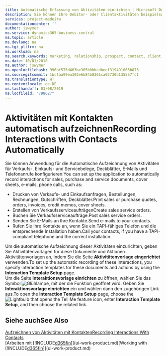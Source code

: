 ```yaml
---
title: Automatische Erfassung von Aktivitäten einrichten | Microsoft Docs
description: Sie können Ihre Debitor- oder Clientaktivitäten beispielsweise Verkaufs-, Einkaufs- und Servicebelege oder Telefongespräche automatisch speichern.
services: project-madeira
documentationcenter: ''
author: jswymer
ms.service: dynamics365-business-central
ms.topic: article
ms.devlang: na
ms.tgt_pltfrm: na
ms.workload: na
ms.search.keywords: marketing, relationship, prospect, contact, client, customer
ms.date: 10/01/2018
ms.author: jswymer
ms.openlocfilehash: 996bf575d463be365b0bbcdbeef319491065b873
ms.sourcegitcommit: 1bcfaa99ea302e6b84b8361ca02730b135557fc1
ms.translationtype: HT
ms.contentlocale: de-DE
ms.lasthandoff: 03/08/2019
ms.locfileid: "798627"
---
```

# <a name="recording-interactions-with-contacts-automatically"></a><span data-ttu-id="a28fd-103">Aktivitäten mit Kontakten automatisch aufzeichnen</span><span class="sxs-lookup"><span data-stu-id="a28fd-103">Recording Interactions with Contacts Automatically</span></span>
<span data-ttu-id="a28fd-104">Sie können Anwendung für die Automatische Aufzeichnung von Aktivitäten für Verkaufs-, Einkaufs- und Servicebelege, Deckblätter, E-Mails und Telefonanrufe konfigurieren:</span><span class="sxs-lookup"><span data-stu-id="a28fd-104">You can set up the application to automatically record interactions for sales, purchase and service documents, cover sheets, e-mails, phone calls, such as:</span></span>

* <span data-ttu-id="a28fd-105">Drucken von Verkaufs- und Einkaufsanfragen, Bestellungen, Rechnungen, Gutschriften, Deckblätter.</span><span class="sxs-lookup"><span data-stu-id="a28fd-105">Print sales or purchase quotes, orders, invoices, credit memos, cover sheets.</span></span>
* <span data-ttu-id="a28fd-106">Erstellen von Verkaufsserviceaufträgen</span><span class="sxs-lookup"><span data-stu-id="a28fd-106">Create sales service orders.</span></span>
* <span data-ttu-id="a28fd-107">Buchen Sie Verkaufsserviceaufträge.</span><span class="sxs-lookup"><span data-stu-id="a28fd-107">Post sales service orders.</span></span>
* <span data-ttu-id="a28fd-108">Senden Sie E-Mails an Ihre Kontakte.</span><span class="sxs-lookup"><span data-stu-id="a28fd-108">Send e-mails to your contacts.</span></span>
* <span data-ttu-id="a28fd-109">Rufen Sie Ihre Kontakte an, wenn Sie ein TAPI-fähiges Telefon und die entsprechende Installation haben.</span><span class="sxs-lookup"><span data-stu-id="a28fd-109">Call your contacts, if you have a TAPI-compliant telephone and the correct installation.</span></span>

<span data-ttu-id="a28fd-110">Um die automatische Aufzeichnung dieser Aktivitäten einzurichten, geben Sie Aktivitätenvorlagen für diese Dokumente und Aktionen Aktivitätenvorlagen an, indem Sie die Seite **Aktivitätenvorlage eingerichtet** verwenden.</span><span class="sxs-lookup"><span data-stu-id="a28fd-110">To set up the automatic recording of these interactions, you specify interaction templates for these documents and actions by using the **Interaction Template Setup** page.</span></span>  
<span data-ttu-id="a28fd-111">Um die Seite **Interaktionsvorlage einrichten** zu öffnen, wählen Sie das Symbol ![Glühlampe, mit der die Funktion](media/ui-search/search_small.png "Wie möchten Sie weiter verfahren") geöffnet wird. Geben Sie **Interaktionsvorlage einrichten** ein und wählen dann den zugehörigen Link aus.</span><span class="sxs-lookup"><span data-stu-id="a28fd-111">To open the **Interaction Template Setup** page, choose the ![Lightbulb that opens the Tell Me feature](media/ui-search/search_small.png "Tell me what you want to do") icon, enter **Interaction Template Setup**, and then choose the related link.</span></span>

## <a name="see-also"></a><span data-ttu-id="a28fd-112">Siehe auch</span><span class="sxs-lookup"><span data-stu-id="a28fd-112">See Also</span></span>
[<span data-ttu-id="a28fd-113">Aufzeichnen von Aktivitäten mit Kontakten</span><span class="sxs-lookup"><span data-stu-id="a28fd-113">Recording Interactions With Contacts</span></span>](marketing-interactions.md)  
<span data-ttu-id="a28fd-114">[Arbeiten mit [!INCLUDE[d365fin](includes/d365fin_md.md)]](ui-work-product.md)</span><span class="sxs-lookup"><span data-stu-id="a28fd-114">[Working with [!INCLUDE[d365fin](includes/d365fin_md.md)]](ui-work-product.md)</span></span>  
